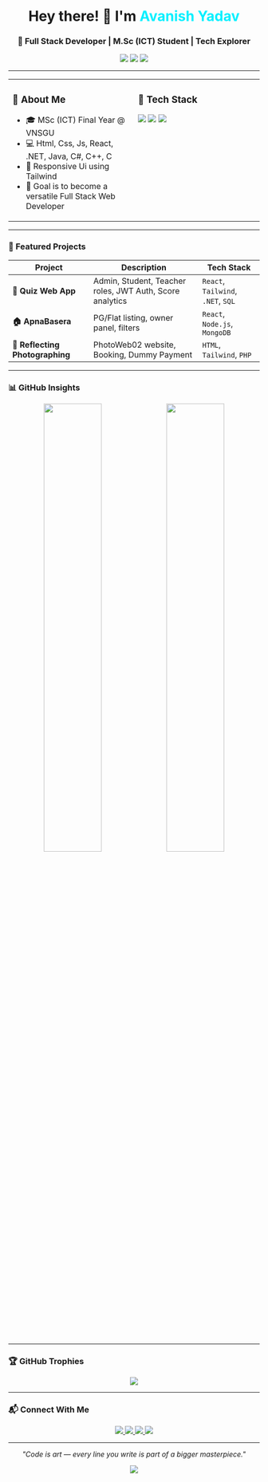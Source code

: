 <!-- 👋 Hero Section -->
<h1 align="center">Hey there! 👋 I'm <span style="color:#00f0ff;">Avanish Yadav</span></h1>
<h3 align="center">🚀 Full Stack Developer | M.Sc (ICT) Student | Tech Explorer</h3>

<p align="center">
  <img src="https://img.shields.io/badge/VNSGU-University-blueviolet?style=for-the-badge" />
  <img src="https://img.shields.io/badge/J.P.Dawar%20Institute-Surat-yellow?style=for-the-badge" />
  <img src="https://img.shields.io/github/followers/avanishyadav?style=for-the-badge&logo=github" />
</p>

---

<!-- ✨ Summary Cards -->
<div align="center">

<table>
  <tr>
    <td width="45%" style="vertical-align: top;">
      <h3>🧠 About Me</h3>
      <ul>
        <li>🎓 MSc (ICT) Final Year @ VNSGU</li>
        <li>💻 Html, Css, Js, React, .NET, Java, C#, C++, C </li>
        <li>📱 Responsive Ui using Tailwind</li>
        <li>🎯 Goal is to become a versatile Full Stack Web Developer</li>
      </ul>
    </td>
    <td width="45%" style="vertical-align: top;">
      <h3>🔧 Tech Stack</h3>
      <p height="20%">
        <img src="https://skillicons.dev/icons?i=react,tailwind,dotnet,nodejs,mongodb" />
        <img src="https://skillicons.dev/icons?i=kotlin,mysql,html,css,js" />
        <img src="https://skillicons.dev/icons?i=androidstudio,postman,figma,git,vscode" />
      </p>
    </td>
  </tr>
</table>

</div>

---

<!-- 📁 Projects Section -->
### 🚀 Featured Projects

| Project | Description | Tech Stack |
|--------|-------------|------------|
| **🧠 Quiz Web App** | Admin, Student, Teacher roles, JWT Auth, Score analytics | `React`, `Tailwind`, `.NET`, `SQL` |
| **🏠 ApnaBasera** | PG/Flat listing, owner panel, filters | `React`, `Node.js`, `MongoDB` |
| **📱 Reflecting Photographing** | PhotoWeb02 website, Booking, Dummy Payment | `HTML`, `Tailwind`, `PHP` |

---

<!-- 📈 GitHub Stats -->
### 📊 GitHub Insights

<p align="center">
  <img src="https://github-readme-stats.vercel.app/api?username=avanishyadav&show_icons=true&theme=tokyonight&hide_border=true" width="48%" />
  <img src="https://github-readme-streak-stats.herokuapp.com?user=avanishyadav&theme=tokyonight&hide_border=true" width="48%" />
</p>

---

<!-- 🏆 Trophies -->
### 🏆 GitHub Trophies

<p align="center">
  <img src="https://github-profile-trophy.vercel.app/?username=avanishyadav&theme=gruvbox&no-frame=true&column=3&margin-w=15" />
</p>

---

<!-- 📫 Contact -->
### 📬 Connect With Me

<p align="center">
  <a href="mailto:youremail@gmail.com">
    <img src="https://img.shields.io/badge/Gmail-D14836?style=for-the-badge&logo=gmail&logoColor=white" />
  </a>
  <a href="https://linkedin.com/in/your-link">
    <img src="https://img.shields.io/badge/LinkedIn-0077B5?style=for-the-badge&logo=linkedin&logoColor=white" />
  </a>
  <a href="https://youtube.com/@yourchannel">
    <img src="https://img.shields.io/badge/Youtube-FF0000?style=for-the-badge&logo=youtube&logoColor=white" />
  </a>
  <a href="https://your-portfolio.com">
    <img src="https://img.shields.io/badge/Portfolio-000000?style=for-the-badge&logo=google-chrome&logoColor=white" />
  </a>
</p>

---

<!-- 💡 Quote -->
<p align="center"><i>"Code is art — every line you write is part of a bigger masterpiece."</i></p>

<p align="center">
  <img src="https://capsule-render.vercel.app/api?type=waving&color=gradient&height=100&section=footer" />
</p>

